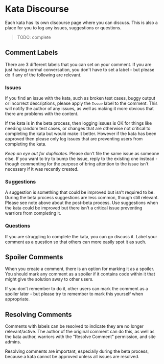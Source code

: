 # Kata Discourse

Each kata has its own discourse page where you can discuss. This is also a place for you to log any issues, suggestions or questions.

> TODO: complete

## Comment Labels

There are 3 different labels that you can set on your comment. If you are just having normal conversation, you don't have to set a label - but please do if any of the following are relevant.

### Issues

If you find an issue with the kata, such as broken test cases, buggy output or incorrect descriptions, please apply the `Issue` label to the comment. This will notify the author of any issues, as well as making it more obvious that there are problems with the content.

If the kata is in the beta process, then logging issues is OK for things like needing random test cases, or changes that are otherwise not critical to completing the kata but would make it better. However if the kata has been approved then please only log issues that are preventing users from completing the kata.

_Keep an eye out for duplicates._ Please don't file the same issue as someone else. If you want to try to bump the issue, reply to the existing one instead - though commenting for the purpose of bring attention to the issue isn't necessary if it was recently created.

### Suggestions

A suggestion is something that could be improved but isn't required to be. During the beta process suggestions are less common, though still relevant. Please see note above about the post-beta process. Use suggestions when the kata could be improved but there isn't a critical issue preventing warriors from completing it.

### Questions

If you are struggling to complete the kata, you can go discuss it. Label your comment as a question so that others can more easily spot it as such.

## Spoiler Comments

When you create a comment, there is an option for marking it as a spoiler. You should mark any comment as a spoiler if it contains code within it that might give the solution away to other users.

If you don't remember to do it, other users can mark the comment as a spoiler later - but please try to remember to mark this yourself when appropriate.

## Resolving Comments

Comments with labels can be resolved to indicate they are no longer relevant/active. The author of the original comment can do this, as well as the kata author, warriors with the "Resolve Comment" permission, and site admins.

Resolving comments are important, especially during the beta process, because a kata cannot be approved unless all issues are resolved.
